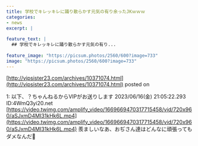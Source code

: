 ```yaml
---
title: 学校でキレッキレに踊り散らかす元気の有り余ったJKｗｗｗ
categories:
- news
excerpt: |
  
feature_text: |
  ## 学校でキレッキレに踊り散らかす元気の有り...
  
feature_image: "https://picsum.photos/2560/600?image=733"
image: "https://picsum.photos/2560/600?image=733"
---
```


[http://vipsister23.com/archives/10371074.html](http://vipsister23.com/archives/10371074.html)
posted on 

<!--more-->

1: 以下、？ちゃんねるからVIPがお送りします 2023/06/16(金) 21:05:22.293 ID:4WmQ3yi20.net [https://video.twimg.com/amplify_video/1669669470317715458/vid/720x960/aSJxmD4MI31kHk6L.mp4](https://video.twimg.com/amplify_video/1669669470317715458/vid/720x960/aSJxmD4MI31kHk6L.mp4) 羨ましいなあ、おぢさん達はどんなに頑張ってもダメなんだ🤔
